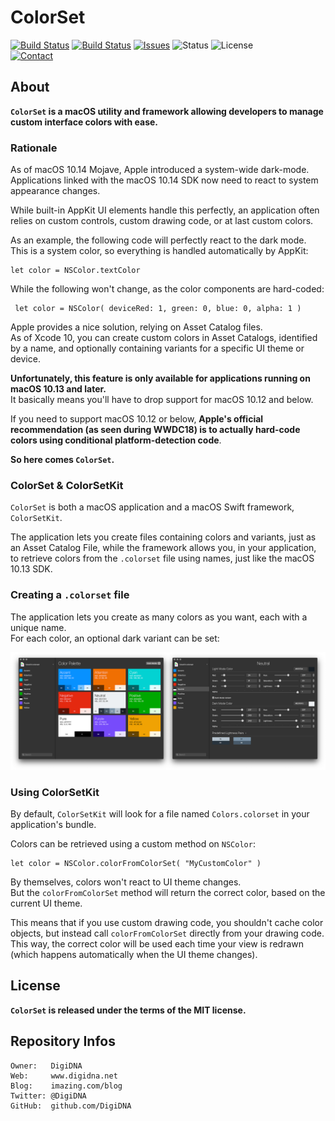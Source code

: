 ColorSet
========

[![Build Status](https://img.shields.io/github/workflow/status/macmade/ColorSet/ci-mac?label=macOS&logo=apple)](https://github.com/macmade/ColorSet/actions/workflows/ci-mac.yaml)
[![Build Status](https://img.shields.io/github/workflow/status/macmade/ColorSet/ci-win?label=Windows&logo=windows)](https://github.com/macmade/ColorSet/actions/workflows/ci-win.yaml)
[![Issues](http://img.shields.io/github/issues/DigiDNA/ColorSet.svg?logo=github)](https://github.com/DigiDNA/ColorSet/issues)
![Status](https://img.shields.io/badge/status-active-brightgreen.svg?logo=git)
![License](https://img.shields.io/badge/license-mit-brightgreen.svg?logo=open-source-initiative)  
[![Contact](https://img.shields.io/badge/contact-@DigiDNA-blue.svg?logo=twitter&style=social)](https://twitter.com/DigiDNA)

About
-----

**`ColorSet` is a macOS utility and framework allowing developers to manage custom interface colors with ease.**

### Rationale

As of macOS 10.14 Mojave, Apple introduced a system-wide dark-mode.  
Applications linked with the macOS 10.14 SDK now need to react to system appearance changes.

While built-in AppKit UI elements handle this perfectly, an application often relies on custom controls, custom drawing code, or at last custom colors.

As an example, the following code will perfectly react to the dark mode.  
This is a system color, so everything is handled automatically by AppKit:

    let color = NSColor.textColor

While the following won't change, as the color components are hard-coded:

     let color = NSColor( deviceRed: 1, green: 0, blue: 0, alpha: 1 )
     
Apple provides a nice solution, relying on Asset Catalog files.  
As of Xcode 10, you can create custom colors in Asset Catalogs, identified by a name, and optionally containing variants for a specific UI theme or device.

**Unfortunately, this feature is only available for applications running on macOS 10.13 and later.**  
It basically means you'll have to drop support for macOS 10.12 and below.

If you need to support macOS 10.12 or below, **Apple's official recommendation (as seen during WWDC18) is to actually hard-code colors using conditional platform-detection code**.

**So here comes `ColorSet`.**

### ColorSet & ColorSetKit

`ColorSet` is both a macOS application and a macOS Swift framework, `ColorSetKit`.

The application lets you create files containing colors and variants, just as an Asset Catalog File, while the framework allows you, in your application, to retrieve colors from the `.colorset` file using names, just like the macOS 10.13 SDK.

### Creating a `.colorset` file

The application lets you create as many colors as you want, each with a unique name.  
For each color, an optional dark variant can be set:

![ColorSet](Assets/ColorSet.png "ColorSet")

### Using ColorSetKit

By default, `ColorSetKit` will look for a file named `Colors.colorset` in your application's bundle.

Colors can be retrieved using a custom method on `NSColor`:

    let color = NSColor.colorFromColorSet( "MyCustomColor" )

By themselves, colors won't react to UI theme changes.  
But the `colorFromColorSet` method will return the correct color, based on the current UI theme.

This means that if you use custom drawing code, you shouldn't cache color objects, but instead call `colorFromColorSet` directly from your drawing code.  
This way, the correct color will be used each time your view is redrawn (which happens automatically when the UI theme changes).

License
-------

**`ColorSet` is released under the terms of the MIT license.**

Repository Infos
----------------

    Owner:   DigiDNA
    Web:     www.digidna.net
    Blog:    imazing.com/blog
    Twitter: @DigiDNA
    GitHub:  github.com/DigiDNA
